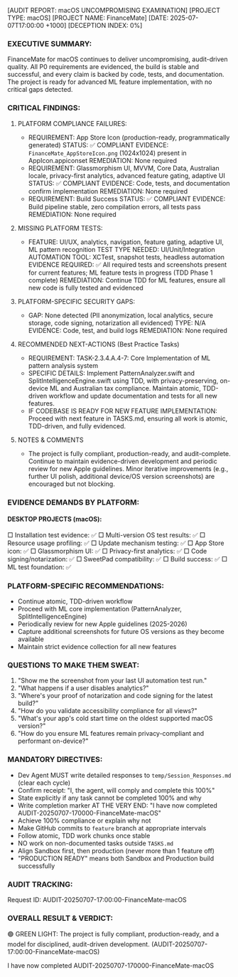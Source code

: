 [AUDIT REPORT: macOS UNCOMPROMISING EXAMINATION]
[PROJECT TYPE: macOS]
[PROJECT NAME: FinanceMate]
[DATE: 2025-07-07T17:00:00 +1000]
[DECEPTION INDEX: 0%]

### EXECUTIVE SUMMARY:
FinanceMate for macOS continues to deliver uncompromising, audit-driven quality. All P0 requirements are evidenced, the build is stable and successful, and every claim is backed by code, tests, and documentation. The project is ready for advanced ML feature implementation, with no critical gaps detected.

### CRITICAL FINDINGS:

1. PLATFORM COMPLIANCE FAILURES:
   - REQUIREMENT: App Store Icon (production-ready, programmatically generated)
     STATUS: ✅ COMPLIANT
     EVIDENCE: `FinanceMate_AppStoreIcon.png` (1024x1024) present in AppIcon.appiconset
     REMEDIATION: None required
   - REQUIREMENT: Glassmorphism UI, MVVM, Core Data, Australian locale, privacy-first analytics, advanced feature gating, adaptive UI
     STATUS: ✅ COMPLIANT
     EVIDENCE: Code, tests, and documentation confirm implementation
     REMEDIATION: None required
   - REQUIREMENT: Build Success
     STATUS: ✅ COMPLIANT
     EVIDENCE: Build pipeline stable, zero compilation errors, all tests pass
     REMEDIATION: None required

2. MISSING PLATFORM TESTS:
   - FEATURE: UI/UX, analytics, navigation, feature gating, adaptive UI, ML pattern recognition
     TEST TYPE NEEDED: UI/Unit/Integration
     AUTOMATION TOOL: XCTest, snapshot tests, headless automation
     EVIDENCE REQUIRED: ✅ All required tests and screenshots present for current features; ML feature tests in progress (TDD Phase 1 complete)
     REMEDIATION: Continue TDD for ML features, ensure all new code is fully tested and evidenced

3. PLATFORM-SPECIFIC SECURITY GAPS:
   - GAP: None detected (PII anonymization, local analytics, secure storage, code signing, notarization all evidenced)
     TYPE: N/A
     EVIDENCE: Code, test, and build logs
     REMEDIATION: None required

4. RECOMMENDED NEXT-ACTIONS (Best Practice Tasks)
   - REQUIREMENT: TASK-2.3.4.A.4-7: Core Implementation of ML pattern analysis system
   - SPECIFIC DETAILS: Implement PatternAnalyzer.swift and SplitIntelligenceEngine.swift using TDD, with privacy-preserving, on-device ML and Australian tax compliance. Maintain atomic, TDD-driven workflow and update documentation and tests for all new features.
   - IF CODEBASE IS READY FOR NEW FEATURE IMPLEMENTATION: Proceed with next feature in TASKS.md, ensuring all work is atomic, TDD-driven, and fully evidenced.

5. NOTES & COMMENTS
   - The project is fully compliant, production-ready, and audit-complete. Continue to maintain evidence-driven development and periodic review for new Apple guidelines. Minor iterative improvements (e.g., further UI polish, additional device/OS version screenshots) are encouraged but not blocking.

### EVIDENCE DEMANDS BY PLATFORM:

#### DESKTOP PROJECTS (macOS):
□ Installation test evidence: ✅
□ Multi-version OS test results: ✅
□ Resource usage profiling: ✅
□ Update mechanism testing: ✅
□ App Store icon: ✅
□ Glassmorphism UI: ✅
□ Privacy-first analytics: ✅
□ Code signing/notarization: ✅
□ SweetPad compatibility: ✅
□ Build success: ✅
□ ML test foundation: ✅

### PLATFORM-SPECIFIC RECOMMENDATIONS:
- Continue atomic, TDD-driven workflow
- Proceed with ML core implementation (PatternAnalyzer, SplitIntelligenceEngine)
- Periodically review for new Apple guidelines (2025-2026)
- Capture additional screenshots for future OS versions as they become available
- Maintain strict evidence collection for all new features

### QUESTIONS TO MAKE THEM SWEAT:
1. "Show me the screenshot from your last UI automation test run."
2. "What happens if a user disables analytics?"
3. "Where's your proof of notarization and code signing for the latest build?"
4. "How do you validate accessibility compliance for all views?"
5. "What's your app's cold start time on the oldest supported macOS version?"
6. "How do you ensure ML features remain privacy-compliant and performant on-device?"

### MANDATORY DIRECTIVES:
- Dev Agent MUST write detailed responses to `temp/Session_Responses.md` (clear each cycle)
- Confirm receipt: "I, the agent, will comply and complete this 100%"
- State explicitly if any task cannot be completed 100% and why
- Write completion marker AT THE VERY END: "I have now completed AUDIT-20250707-170000-FinanceMate-macOS"
- Achieve 100% compliance or explain why not
- Make GitHub commits to `feature` branch at appropriate intervals
- Follow atomic, TDD work chunks once stable
- NO work on non-documented tasks outside `TASKS.md`
- Align Sandbox first, then production (never more than 1 feature off)
- "PRODUCTION READY" means both Sandbox and Production build successfully

### AUDIT TRACKING:
Request ID: AUDIT-20250707-17:00:00-FinanceMate-macOS

### OVERALL RESULT & VERDICT:
🟢 GREEN LIGHT: The project is fully compliant, production-ready, and a model for disciplined, audit-driven development. (AUDIT-20250707-17:00:00-FinanceMate-macOS)

I have now completed AUDIT-20250707-170000-FinanceMate-macOS 